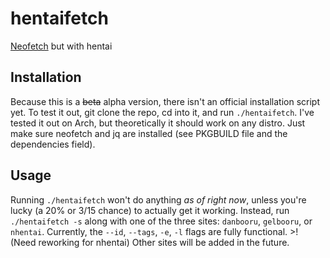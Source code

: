# hentaifetch

[Neofetch](https://github.com/dylanaraps/neofetch/) but with hentai

## Installation

Because this is a ~~beta~~ alpha version, there isn't an official installation script yet.
To test it out, git clone the repo, cd into it, and run `./hentaifetch`.
I've tested it out on Arch, but theoretically it should work on any distro.
Just make sure neofetch and jq are installed (see PKGBUILD file and the dependencies field).

## Usage

Running `./hentaifetch` won't do anything _as of right now_, unless you're lucky (a 20% or 3/15 chance) to actually get it working.
Instead, run `./hentaifetch -s` along with one of the three sites: `danbooru`, `gelbooru`, or `nhentai`.
Currently, the `--id`, `--tags`, `-e`, `-l` flags are fully functional. >! (Need reworking for nhentai)
Other sites will be added in the future.
